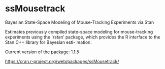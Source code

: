 # ssMousetrack
Bayesian State-Space Modeling of Mouse-Tracking Experiments via Stan

Estimates previously compiled state-space modeling for mouse-tracking experiments using the 'rstan' package, which provides the R interface to the Stan C++ library for Bayesian esti-
mation.

Current version of the package: 1.1.5

https://cran.r-project.org/web/packages/ssMousetrack/
